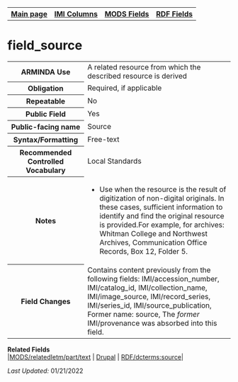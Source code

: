 <!DOCTYPE html>
<html>

<body>
<table style="width:100%">
  <tr>
    <th><a href="index.md">Main page</a></th>
	<th><a href="IMI.md">IMI Columns</a></th>
    <th><a href="MODS.md">MODS Fields</a></th>
    <th><a href="RDF.md">RDF Fields</a></th>
  </tr>
</table>



<h1>field_source</h1>
<table>
<tr>
	<th>ARMINDA Use</th>
	<td>A related resource from which the described resource is derived</td>
</tr>
<tr>
	<th>Obligation</th>
	<td>Required, if applicable</td>
</tr>
<tr>
	<th>Repeatable</th>
	<td>No</td>
</tr>
<tr>
	<th>Public Field</th>
	<td>Yes</td>
</tr>
<tr>
	<th>Public-facing name</th>
	<td>Source</td>
</tr>
<tr>
	<th>Syntax/Formatting</th>
	<td>Free-text</td>
</tr>
<tr>
	<th>Recommended Controlled Vocabulary</th>
	<td>Local Standards</td>
</tr>
<tr>
	<th>Notes</th>
	<td>
		<ul>
			<li>Use when the resource is the result of digitization of non-digital originals. In these cases, sufficient information to identify and find the original resource is provided.For example, for archives: Whitman College and Northwest Archives, Communication Office Records, Box 12, Folder 5.</li>
		</ul>
	</td>
</tr>
<tr>
	<th>Field Changes</th>
	<td>Contains content previously from the following fields: IMI/accession_number, IMI/catalog_id, IMI/collection_name, IMI/image_source, IMI/record_series, IMI/series_id, IMI/source_publication, Former name: source, The <i>former</i> IMI/provenance was absorbed into this field.</td>
</tr>
</table>
<dl>
	<dt><b>Related Fields</b></dt>
		|<a href="mods.relatedItem.part.text.md">MODS/relatedIetm/part/text</a> 
		| <a href="DrupalFields.md#Source">Drupal</a>
		| <a href="rdf.dcterms.source.md">RDF/dcterms:source</a>|
</dl>
<p><i>Last Updated: </i>01/21/2022</p>
</body>
</html>